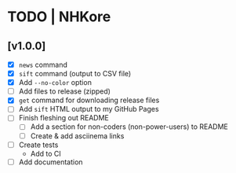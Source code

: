 # TODO | NHKore

## [v1.0.0]
- [x] `news` command
- [x] `sift` command (output to CSV file)
- [x] Add `--no-color` option
- [ ] Add files to release (zipped)
- [x] `get` command for downloading release files
- [ ] Add `sift` HTML output to my GitHub Pages
- [ ] Finish fleshing out README
    - [ ] Add a section for non-coders (non-power-users) to README
    - [ ] Create & add asciinema links
- [ ] Create tests
    - Add to CI
- [ ] Add documentation
